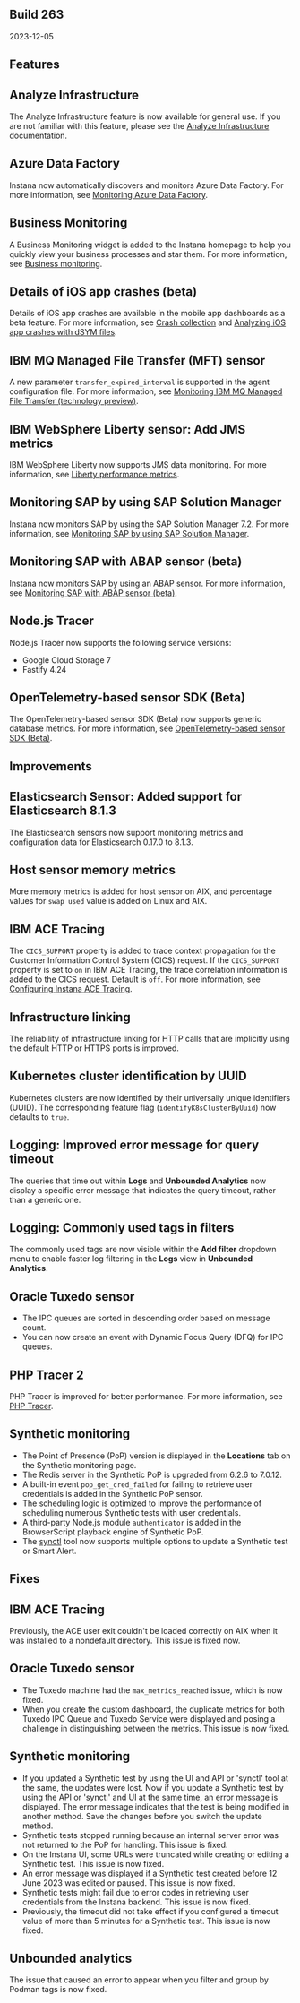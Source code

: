 ## Build 263

2023-12-05

## Features

## Analyze Infrastructure

The Analyze Infrastructure feature is now available for general use. If you are not familiar with this feature, please see the [Analyze Infrastructure](https://github.ibm.com/instana/docs/blob/main/src/pages/analyze_infrastructure/index.md) documentation.

## Azure Data Factory

Instana now automatically discovers and monitors Azure Data Factory. For more information, see [Monitoring Azure Data Factory](https://github.ibm.com/instana/docs/blob/main/src/pages/ecosystem/azure-datafactory/index.md).

## Business Monitoring

A Business Monitoring widget is added to the Instana homepage to help you quickly view your business processes and star them. For more information, see [Business monitoring](https://github.ibm.com/instana/docs/blob/main/src/pages/business_monitoring/index.md).

## Details of iOS app crashes (beta)

Details of iOS app crashes are available in the mobile app dashboards as a beta feature. For more information, see [Crash collection](https://github.ibm.com/instana/docs/blob/main/src/pages/mobile_app_monitoring/crash_collection.md) and [Analyzing iOS app crashes with dSYM files](https://github.ibm.com/instana/docs/blob/main/src/pages/mobile_app_monitoring/ios_symbol_file_upload.md).

## IBM MQ Managed File Transfer (MFT) sensor

A new parameter `transfer_expired_interval` is supported in the agent configuration file. For more information, see [Monitoring IBM MQ Managed File Transfer (technology preview)](https://github.ibm.com/instana/docs/blob/main/src/pages/ecosystem/ibmmqmft/index.md).

## IBM WebSphere Liberty sensor: Add JMS metrics

IBM WebSphere Liberty now supports JMS data monitoring. For more information, see [Liberty performance metrics](https://github.ibm.com/instana/docs/blob/main/src/pages/ecosystem/websphere-liberty/index.md#performance-metrics).

## Monitoring SAP by using SAP Solution Manager

Instana now monitors SAP by using the SAP Solution Manager 7.2. For more information, see [Monitoring SAP by using SAP Solution Manager](https://github.ibm.com/instana/docs/blob/main/src/pages/ecosystem/sap_monitoring/sap.md).

## Monitoring SAP with ABAP sensor (beta)

Instana now monitors SAP by using an ABAP sensor. For more information, see [Monitoring SAP with ABAP sensor (beta)](https://github.ibm.com/instana/docs/blob/main/src/pages/ecosystem/sap_monitoring/abap_sensor.md).

## Node.js Tracer

Node.js Tracer now supports the following service versions:
- Google Cloud Storage 7
- Fastify 4.24

## OpenTelemetry-based sensor SDK (Beta)

The OpenTelemetry-based sensor SDK (Beta) now supports generic database metrics. For more information, see [OpenTelemetry-based sensor SDK (Beta)](https://github.ibm.com/instana/docs/blob/main/src/pages/ecosystem/sensor-sdk/index.md).

## Improvements

## Elasticsearch Sensor: Added support for Elasticsearch 8.1.3

The Elasticsearch sensors now support monitoring metrics and configuration data for Elasticsearch 0.17.0 to 8.1.3.

## Host sensor memory metrics

More memory metrics is added for host sensor on AIX, and percentage values for `swap used` value is added on Linux and AIX.

## IBM ACE Tracing

The `CICS_SUPPORT` property is added to trace context propagation for the Customer Information Control System (CICS) request. If the `CICS_SUPPORT` property is set to `on` in IBM ACE Tracing, the trace correlation information is added to the CICS request. Default is `off`. For more information, see [Configuring Instana ACE Tracing](https://github.ibm.com/instana/docs/blob/main/src/pages/ecosystem/ace/index.md#configuring-instana-ace-tracing).

## Infrastructure linking

The reliability of infrastructure linking for HTTP calls that are implicitly using the default HTTP or HTTPS ports is improved.

## Kubernetes cluster identification by UUID

Kubernetes clusters are now identified by their universally unique identifiers (UUID). The corresponding feature flag (`identifyK8sClusterByUuid`) now defaults to `true`. 

## Logging: Improved error message for query timeout

The queries that time out within **Logs** and **Unbounded Analytics** now display a specific error message that indicates the query timeout, rather than a generic one.

## Logging: Commonly used tags in filters

The commonly used tags are now visible within the **Add filter** dropdown menu to enable faster log filtering in the **Logs** view in **Unbounded Analytics**.

## Oracle Tuxedo sensor

* The IPC queues are sorted in descending order based on message count.
* You can now create an event with Dynamic Focus Query (DFQ) for IPC queues.

## PHP Tracer 2

PHP Tracer is improved for better performance. For more information, see [PHP Tracer](https://github.ibm.com/instana/docs/blob/main/src/pages/ecosystem/php/index.md).

## Synthetic monitoring

* The Point of Presence (PoP) version is displayed in the **Locations** tab on the Synthetic monitoring page.
* The Redis server in the Synthetic PoP is upgraded from 6.2.6 to 7.0.12.
* A built-in event `pop_get_cred_failed` for failing to retrieve user credentials is added in the Synthetic PoP sensor.
* The scheduling logic is optimized to improve the performance of scheduling numerous Synthetic tests with user credentials.
* A third-party Node.js module `authenticator` is added in the BrowserScript playback engine of Synthetic PoP.
* The [synctl](https://github.com/instana/synthetic-synctl) tool now supports multiple options to update a Synthetic test or Smart Alert.

## Fixes

## IBM ACE Tracing

Previously, the ACE user exit couldn't be loaded correctly on AIX when it was installed to a nondefault directory. This issue is fixed now.

## Oracle Tuxedo sensor

* The Tuxedo machine had the `max_metrics_reached` issue, which is now fixed.
* When you create the custom dashboard, the duplicate metrics for both Tuxedo IPC Queue and Tuxedo Service were displayed and posing a challenge in distinguishing between the metrics. This issue is now fixed.

## Synthetic monitoring

* If you updated a Synthetic test by using the UI and API or 'synctl' tool at the same, the updates were lost. Now if you update a Synthetic test by using the API or 'synctl' and UI at the same time, an error message is displayed. The error message indicates that the test is being modified in another method. Save the changes before you switch the update method.
* Synthetic tests stopped running because an internal server error was not returned to the PoP for handling. This issue is fixed.
* On the Instana UI, some URLs were truncated while creating or editing a Synthetic test. This issue is now fixed.
* An error message was displayed if a Synthetic test created before 12 June 2023 was edited or paused. This issue is now fixed.
* Synthetic tests might fail due to error codes in retrieving user credentials from the Instana backend. This issue is now fixed.
* Previously, the timeout did not take effect if you configured a timeout value of more than 5 minutes for a Synthetic test. This issue is now fixed.

## Unbounded analytics

The issue that caused an error to appear when you filter and group by Podman tags is now fixed.